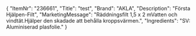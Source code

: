 {
  "ItemNr": "236661",
  "Title": "test",
  "Brand": "AKLA",
  "Description": "Första Hjälpen-Filt",
  "MarketingMessage": "Räddningsfilt 1,5 x 2 mVatten och vindtät.Hjälper den skadade att behålla kroppsvärmen.",
  "Ingredients": "SV: Aluminiserad plasfolie."
}